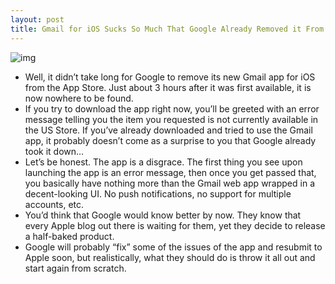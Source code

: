 ```yaml
---
layout: post
title: Gmail for iOS Sucks So Much That Google Already Removed it From the App Store
---
```

![img](http://media.idownloadblog.com/wp-content/uploads/2011/11/Screen-Shot-2011-11-02-at-2.47.17-PM.jpg)
* Well, it didn’t take long for Google to remove its new Gmail app for iOS from the App Store. Just about 3 hours after it was first available, it is now nowhere to be found.
* If you try to download the app right now, you’ll be greeted with an error message telling you the item you requested is not currently available in the US Store. If you’ve already downloaded and tried to use the Gmail app, it probably doesn’t come as a surprise to you that Google already took it down…
* Let’s be honest. The app is a disgrace. The first thing you see upon launching the app is an error message, then once you get passed that, you basically have nothing more than the Gmail web app wrapped in a decent-looking UI. No push notifications, no support for multiple accounts, etc.
* You’d think that Google would know better by now. They know that every Apple blog out there is waiting for them, yet they decide to release a half-baked product.
* Google will probably “fix” some of the issues of the app and resubmit to Apple soon, but realistically, what they should do is throw it all out and start again from scratch.

